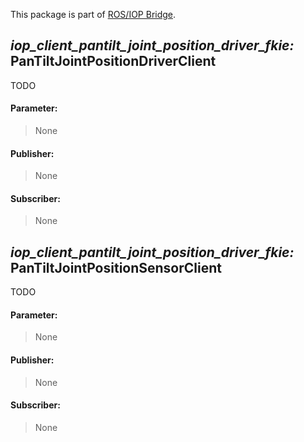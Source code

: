 This package is part of [ROS/IOP Bridge](https://github.com/fkie/iop_core/blob/master/README.md).


## _iop_client_pantilt_joint_position_driver_fkie:_ PanTiltJointPositionDriverClient

TODO

#### Parameter:

> None

#### Publisher:

> None

#### Subscriber:

> None


## _iop_client_pantilt_joint_position_driver_fkie:_ PanTiltJointPositionSensorClient

TODO

#### Parameter:

> None

#### Publisher:

> None

#### Subscriber:

> None